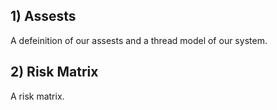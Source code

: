 ## 1) Assests

A defeinition of our assests and a thread model of our system.

## 2) Risk Matrix

A risk matrix.
